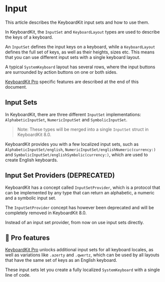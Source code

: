 # Input

This article describes the KeyboardKit input sets and how to use them.

In KeyboardKit, the ``InputSet`` and ``KeyboardLayout`` types are used to describe the keys of a keyboard.

An ``InputSet`` defines the input keys on a keyboard, while a ``KeyboardLayout`` defines the full set of keys, as well as their heights, sizes etc. This means that you can use different input sets with a single keyboard layout. 

A typical ``SystemKeyboard`` layout has several rows, where the input buttons are surrounded by action buttons on one or both sides.

[KeyboardKit Pro][Pro] specific features are described at the end of this document.



## Input Sets

In KeyboardKit, there are three different ``InputSet`` implementations: ``AlphabeticInputSet``, ``NumericInputSet`` and ``SymbolicInputSet``.

> Note: These types will be merged into a single `InputSet` struct in KeyboardKit 8.0.

KeyboardKit provides you with a few localized input sets, such as ``AlphabeticInputSet/english``, ``NumericInputSet/englishNumeric(currency:)`` and ``SymbolicInputSet/englishSymbolic(currency:)``, which are used to create English keyboards. 



## Input Set Providers (DEPRECATED)

KeyboardKit has a concept called ``InputSetProvider``, which is a protocol that can be implemented by any type that can return an alphabetic, a numeric and a symbolic input set.

The ``InputSetProvider`` concept has however been deprecated and will be completely removed in KeyboardKit 8.0.

Instead of an input set provider, from now on use input sets directly.



## 👑 Pro features

[KeyboardKit Pro][Pro] unlocks additional input sets for all keyboard locales, as well as variations like `.azerty` and `.qwertz`, which can be used by all layouts that have the same set of keys as an English keyboard. 

These input sets let you create a fully localized ``SystemKeyboard`` with a single line of code. 



[Pro]: https://github.com/KeyboardKit/KeyboardKitPro
